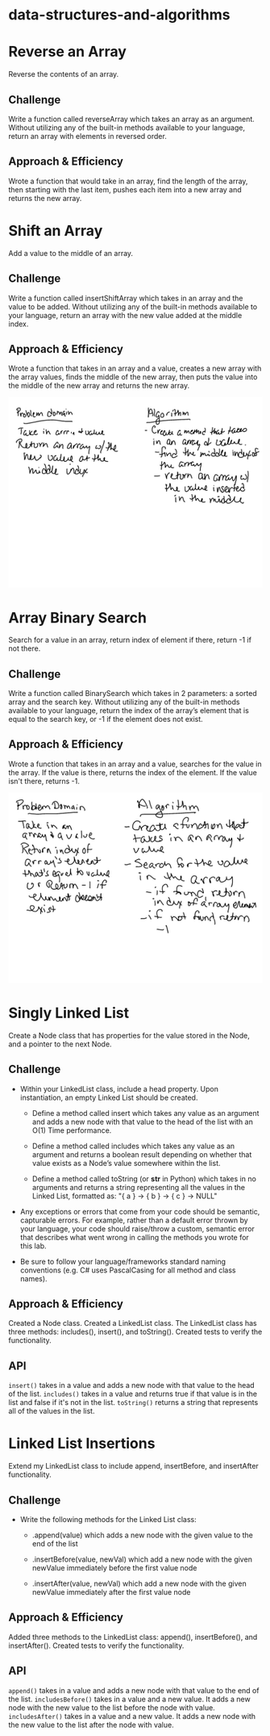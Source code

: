 # data-structures-and-algorithms


# Reverse an Array 
Reverse the contents of an array.

## Challenge
Write a function called reverseArray which takes an array as an argument. Without utilizing any of the built-in methods available to your language, return an array with elements in reversed order.

## Approach & Efficiency
Wrote a function that would take in an array, find the length of the array, then starting with the last item, pushes each item into a new array and returns the new array.

# Shift an Array 
Add a value to the middle of an array.

## Challenge
Write a function called insertShiftArray which takes in an array and the value to be added. Without utilizing any of the built-in methods available to your language, return an array with the new value added at the middle index.

## Approach & Efficiency
Wrote a function that takes in an array and a value, creates a new array with the array values, finds the middle of the new array, then puts the value into the middle of the new array and returns the new array.

![whiteboard](/challenges/arrayShift/array-shift.jpg)


# Array Binary Search 
Search for a value in an array, return index of element if there, return -1 if not there.

## Challenge
Write a function called BinarySearch which takes in 2 parameters: a sorted array and the search key. Without utilizing any of the built-in methods available to your language, return the index of the array’s element that is equal to the search key, or -1 if the element does not exist.

## Approach & Efficiency
Wrote a function that takes in an array and a value, searches for the value in the array. If the value is there, returns the index of the element. If the value isn't there, returns -1.

![whiteboard](/challenges/arrayBinarySearch/array-binary-search.jpg)

# Singly Linked List 
Create a Node class that has properties for the value stored in the Node, and a pointer to the next Node.

## Challenge
- Within your LinkedList class, include a head property. Upon instantiation, an empty Linked List should be created.

  - Define a method called insert which takes any value as an argument and adds a new node with that value to the head of the list with an O(1) Time performance.

  - Define a method called includes which takes any value as an argument and returns a boolean result depending on whether that value exists as a Node’s value somewhere within the list.

  - Define a method called toString (or __str__ in Python) which takes in no arguments and returns a string representing all the values in the Linked List, formatted as: "{ a } -> { b } -> { c } -> NULL"

- Any exceptions or errors that come from your code should be semantic, capturable errors. For example, rather than a default error thrown by your language, your code should raise/throw a custom, semantic error that describes what went wrong in calling the methods you wrote for this lab.

- Be sure to follow your language/frameworks standard naming conventions (e.g. C# uses PascalCasing for all method and class names).

## Approach & Efficiency
Created a Node class. Created a LinkedList class. The LinkedList class has three methods: includes(), insert(), and toString(). Created tests to verify the functionality. 

## API
`insert()` takes in a value and adds a new node with that value to the head of the list. `includes()` takes in a value and returns true if that value is in the list and false if it's not in the list. `toString()` returns a string that represents all of the values in the list.


# Linked List Insertions
Extend my LinkedList class to include append, insertBefore, and insertAfter functionality.

## Challenge
- Write the following methods for the Linked List class:

  - .append(value) which adds a new node with the given value to the end of the list

  - .insertBefore(value, newVal) which add a new node with the given newValue immediately before the first value node

  - .insertAfter(value, newVal) which add a new node with the given newValue immediately after the first value node


## Approach & Efficiency
Added three methods to the LinkedList class: append(), insertBefore(), and insertAfter(). Created tests to verify the functionality. 

## API
`append()` takes in a value and adds a new node with that value to the end of the list. `includesBefore()` takes in a value and a new value. It adds a new node with the new value to the list before the node with value. `includesAfter()` takes in a value and a new value. It adds a new node with the new value to the list after the node with value.